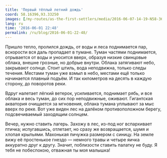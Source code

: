 ```yaml
---
title: 'Первый тёплый летний дождь'
coord: 58.16396,93.33250
images: [/my-routes/as-the-first-settlers/media/2016-06-07-14-19-N58-36695E95-39077-6161]
lang: ru
time: '2016-06-01 22:48'
permalink: /ru/blog/2016-06-01-22-48/
---
```


Пришло тепло, пролился дождь, от воды и леса поднимается пар, вскорости вся даль пропадает в тумане. Туман частями поднимается, отрывается от воды и уносится вверх, образуя низкие свинцовые облака, внешне грозные, но добрые внутри. Облака затягивают небо, закрывают солнце. Стоит штиль, вода неподвижна, только следы течения. Местами туман уже взмыл в небо, местами ещё только начинается плавный подъём. И так километров на десять в каждую сторону, до поворотов реки.

Вдруг налетает лёгкий ветерок, усиливается, поднимает рябь, и все облака и весь туман, до сих пор неподвижные, оживают. Гигантская акватория очищается за мгновения, облака тумана уплывают за мыс вверх по реке. Вот уже виден лес на далёком противоположном берегу, подсвечиваемый заходящим солнцем.

Вечер, нужно ставить лагерь. Захожу в лес, из-под ног вспархивает птичка; испугавшись, отлетает, но сразу же возвращается, шумя и хлопая крыльями. Махонькая пичужка размером с синицу. На земле вижу её простенькое гнездо&nbsp;— немного травы и четыре яичка аккуратно друг к другу. Значит, поблизости ставить палатку не буду. Я тебя не побеспокою, отважная ты моя малышка!
